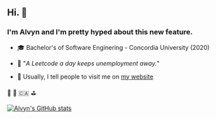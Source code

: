 ## Hi. 👋 
### I'm **Alvyn** and I'm pretty hyped about this new feature.

- 🎓 Bachelor's of Software Enginering - Concordia University (2020)

- 💭 "_A Leetcode a day keeps unemployment away._"

- 🔗 Usually, I tell people to visit me on [my website](https://alvynle.me)

🎾 🏒 🇨🇦 ⛳️ 

[![Alvyn's GitHub stats](https://github-readme-stats.vercel.app/api?username=alvyn279&count_private=true&show_icons=true&theme=dracula)](https://github.com/anuraghazra/github-readme-stats)
